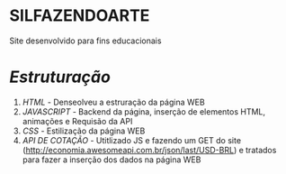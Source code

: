 # SILFAZENDOARTE

Site desenvolvido para fins educacionais

# _Estruturação_
1. _HTML_ - Denseolveu a estruração da página WEB
2. _JAVASCRIPT_ - Backend da página, inserção de elementos HTML, animações e Requisão da API
3. _CSS_ - Estilização da página WEB
4. _API DE COTAÇÃO_ - Utitlizado JS e fazendo um GET do site (http://economia.awesomeapi.com.br/json/last/USD-BRL) e tratados para fazer a inserção dos dados na página WEB
